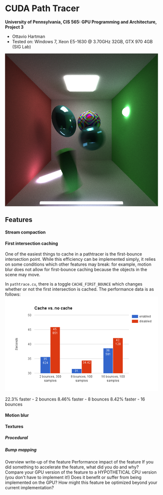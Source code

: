 CUDA Path Tracer
================

**University of Pennsylvania, CIS 565: GPU Programming and Architecture, Project 3**

* Ottavio Hartman
* Tested on: Windows 7, Xeon E5-1630 @ 3.70GHz 32GB, GTX 970 4GB (SIG Lab)

![Final render](img/final.png)
## Features
#### Stream compaction
#### First intersection caching
One of the easiest things to cache in a pathtracer is the first-bounce intersection point. While this efficiency can be implemented simply, it relies on some conditions which other features may break: for example, motion blur does not allow for first-bounce caching because the objects in the scene may move.

In `pathtrace.cu`, there is a toggle `CACHE_FIRST_BOUNCE` which changes whether or not the first intersection is cached. The performance data is as follows:
![cache](img/cache.png)

22.3% faster - 2 bounces
8.46% faster - 8 bounces
8.42% faster - 16 bounces
#### Motion blur
#### Textures
##### Procedural
##### Bump mapping
Overview write-up of the feature
Performance impact of the feature
If you did something to accelerate the feature, what did you do and why?
Compare your GPU version of the feature to a HYPOTHETICAL CPU version (you don't have to implement it!) Does it benefit or suffer from being implemented on the GPU?
How might this feature be optimized beyond your current implementation?

